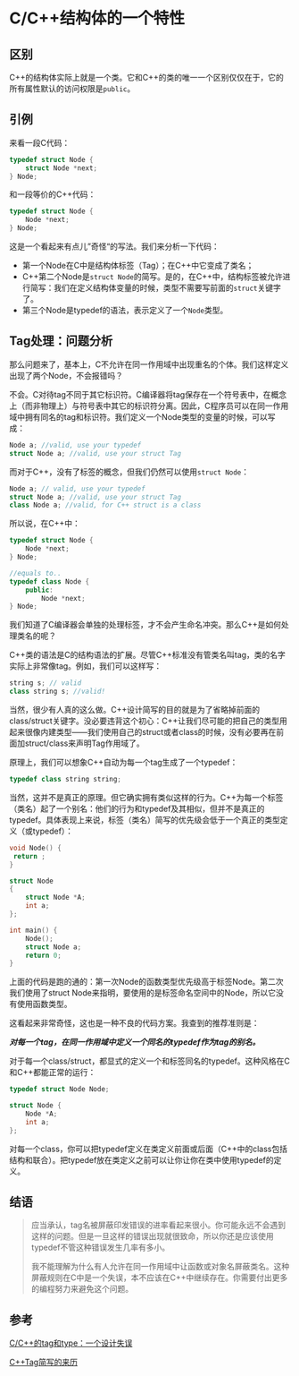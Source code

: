 # C/C++结构体的一个特性

## 区别

C++的结构体实际上就是一个类。它和C++的类的唯一一个区别仅仅在于，它的所有属性默认的访问权限是`public`。

## 引例

来看一段C代码：

```C
typedef struct Node {
    struct Node *next;
} Node;
```

和一段等价的C++代码：

```c++
typedef struct Node {
    Node *next;
} Node;
```

这是一个看起来有点儿”奇怪“的写法。我们来分析一下代码：

- 第一个Node在C中是结构体标签（Tag）；在C++中它变成了类名；
- C++第二个Node是`struct Node`的简写。是的，在C++中，结构标签被允许进行简写：我们在定义结构体变量的时候，类型不需要写前面的`struct`关键字了。
- 第三个Node是typedef的语法，表示定义了一个`Node`类型。

## Tag处理：问题分析

那么问题来了，基本上，C不允许在同一作用域中出现重名的个体。我们这样定义出现了两个Node，不会报错吗？

不会。C对待tag不同于其它标识符。C编译器将tag保存在一个符号表中，在概念上（而非物理上）与符号表中其它的标识符分离。因此，C程序员可以在同一作用域中拥有同名的tag和标识符。我们定义一个Node类型的变量的时候，可以写成：

```C
Node a; //valid, use your typedef
struct Node a; //valid, use your struct Tag
```

而对于C++，没有了标签的概念，但我们仍然可以使用`struct Node`：

```C++
Node a; // valid, use your typedef
struct Node a; //valid, use your struct Tag
class Node a; //valid, for C++ struct is a class
```

所以说，在C++中：

```C++
typedef struct Node {
    Node *next;
} Node;

//equals to..
typedef class Node {
    public:
        Node *next;
} Node;
```

我们知道了C编译器会单独的处理标签，才不会产生命名冲突。那么C++是如何处理类名的呢？

C++类的语法是C的结构语法的扩展。尽管C++标准没有管类名叫tag，类的名字实际上非常像tag。例如，我们可以这样写：

```c++
string s; // valid
class string s; //valid!
```

当然，很少有人真的这么做。C++设计简写的目的就是为了省略掉前面的class/struct关键字。没必要违背这个初心：C++让我们尽可能的把自己的类型用起来很像内建类型——我们使用自己的struct或者class的时候，没有必要再在前面加struct/class来声明Tag作用域了。

原理上，我们可以想象C++自动为每一个tag生成了一个typedef：

```C++
typedef class string string;
```

当然，这并不是真正的原理。但它确实拥有类似这样的行为。C++为每一个标签（类名）起了一个别名：他们的行为和typedef及其相似，但并不是真正的typedef。具体表现上来说，标签（类名）简写的优先级会低于一个真正的类型定义（或typedef）：

```c++
void Node() {
 return ;
}

struct Node
{
    struct Node *A;
    int a;
};

int main() {
    Node();
    struct Node a;
    return 0;
}
```

上面的代码是跑的通的：第一次Node的函数类型优先级高于标签Node。第二次我们使用了struct Node来指明，要使用的是标签命名空间中的Node，所以它没有使用函数类型。

这看起来非常奇怪，这也是一种不良的代码方案。我查到的推荐准则是：

***对每一个tag，在同一作用域中定义一个同名的typedef作为tag的别名。***

对于每一个class/struct，都显式的定义一个和标签同名的typedef。这种风格在C和C++都能正常的运行：

```C
typedef struct Node Node; 

struct Node {
    Node *A;
    int a;
};
```

对每一个class，你可以把typedef定义在类定义前面或后面（C++中的class包括结构和联合）。把typedef放在类定义之前可以让你让你在类中使用typedef的定义。

## 结语

> 应当承认，tag名被屏蔽印发错误的进率看起来很小。你可能永远不会遇到这样的问题。但是一旦这样的错误出现就很致命，所以你还是应该使用typedef不管这种错误发生几率有多小。
>
> 我不能理解为什么有人允许在同一作用域中让函数或对象名屏蔽类名。这种屏蔽规则在C中是一个失误，本不应该在C++中继续存在。你需要付出更多的编程努力来避免这个问题。

## 参考

[C/C++的tag和type：一个设计失误](https://www.cnblogs.com/sirlipeng/p/4538996.html)

[C++Tag简写的来历](https://cloud.tencent.com/developer/article/1942082)
